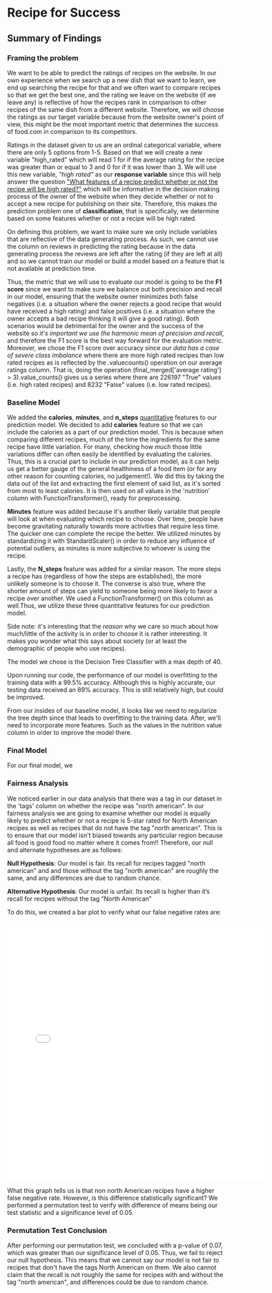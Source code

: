 # Recipe for Success
## Summary of Findings
### Framing the problem
We want to be able to predict the ratings of recipes on the website. In our own experience when we search up a new dish that we want to learn, we end up searching the recipe for that and we often want to compare recipes so that we get the best one, and the rating we leave on the website (if we leave any) is reflective of how the recipes rank in comparison to other recipes of the same dish from a different website. Therefore, we will choose the ratings as our target variable because from the website owner's point of view, this might be the most important metric that determines the success of food.com in comparison to its competitors.

Ratings in the dataset given to us are an ordinal categorical variable, where there are only 5 options from 1-5. Based on that we will create a new variable "high_rated" which will read 1 for if the average rating for the recipe was greater than or equal to 3 and 0 for if it was lower than 3. We will use this new variable, *"high rated"* as our **response variable** since this will help answer the question <u>"What features of a recipe predict whether or not the recipe will be high rated?"</u> which will be informative in the decision making process of the owner of the website when they decide whether or not to accept a new recipe for publishing on their site. Therefore, this makes the prediction problem one of **classification**, that is specifically, we determine based on some features whether or not a recipe will be high rated.

On defining this problem, we want to make sure we only include variables that are reflective of the data generating process. As such, we cannot use the column on reviews in predicting the rating because in the data generating process the reviews are left after the rating (if they are left at all) and so we cannot train our model or build a model based on a feature that is not available at prediction time.

Thus, the metric that we will use to evaluate our model is going to be the **F1 score** since we want to make sure we balance out both precision and recall in our model, ensuring that the website owner minimizes both false negatives (i.e. a situation where the owner rejects a good recipe that would have received a high rating) and false positives (i.e. a situation where the owner accepts a bad recipe thinking it will give a good rating). Both scenarios would be detrimental for the owner and the success of the website so *it's important we use the harmonic mean of precision and recall*, and therefore the F1 score is the best way forward for the evaluation metric. Moreover, we chose the F1 score over accuracy since *our data has a case of severe class imbalance* where there are more high rated recipes than low rated recipes as is reflected by the .valuecounts() operation on our average ratings column. That is, doing the operation (final_merged['average rating'] > 3).value_counts() gives us a series where there are 226197 "True" values (i.e. high rated recipes) and 8232 "False" values (i.e. low rated recipes).


### Baseline Model
We added the **calories**, **minutes**, and **n_steps** <u>quantitative</u> features to our prediction model. We decided to add **calories** feature so that we can include the calories as a part of our prediction model. This is because when comparing different recipes, much of the time the ingredients for the same recipe have little variation. For many, checking how *much* those little variations differ can often easily be identified by evaluating the calories. Thus, this is a crucial part to include in our prediction model, as it can help us get a better gauge of the general healthiness of a food item (or for any other reason for counting calories, no judgement!). We did this by taking the data out of the list and extracting the first element of said list, as it's sorted from most to least calories. It is then used on all values in the 'nutrition' column with FunctionTransformer(), ready for preprocessing.

**Minutes** feature was added because it's another likely variable that people will look at when evaluating which recipe to choose. Over time, people have become gravitating naturally towards more activities that require less time. The quicker one can complete the recipe the better. We utilized minutes by standardizing it with StandardScaler() in order to reduce any influence of potential outliers, as minutes is more subjective to whoever is using the recipe.

Lastly, the **N_steps** feature was added for a similar reason. The more steps a recipe has (regardless of how the steps are established), the more unlikely someone is to choose it. The converse is also true, where the shorter amount of steps can yield to someone being more likely to favor a recipe over another. We used a FunctionTransformer() on this column as well.Thus, we utilize these three quantitative features for our prediction model.

Side note: it's interesting that the *reason* why we care so much about how much/little of the activity is in order to choose it is rather interesting. It makes you wonder what this says about society (or at least the demographic of people who use recipes).

The model we chose is the Decision Tree Classifier with a max depth of 40.

Upon running our code, the performance of our model is overfitting to the training data with a 99.5% accuracy. Although this is highly accurate, our testing data received an 89% accuracy. This is still relatively high, but could be improved.

From our insides of our baseline model, it looks like we need to regularize the tree depth since that leads to overfitting to the training data. After, we'll need to incorporate more features. Such as the values in the nutrition value column in order to improve the model there.
### Final Model
For our final model, we


### Fairness Analysis
We noticed earlier in our data analysis that there was a tag in our dataset in the 'tags' column on whether the recipe was "north american". In our fairness analysis we are going to examine whether our model is equally likely to predict whether or not a recipe is 5-star rated for North American recipes as well as recipes that do not have the tag "north american". This is to ensure that our model isn't biased towards any particular region because all food is good food no matter where it comes from!! Therefore, our null and alternate hypotheses are as follows:

**Null Hypothesis**: Our model is fair. Its recall for recipes tagged "north american" and and those without the tag "north american" are roughly the same, and any differences are due to random chance.

**Alternative Hypothesis**: Our model is unfair. Its recall is higher than it’s recall for recipes without the tag “North American”

To do this, we created a bar plot to verify what our false negative rates are:

<iframe src="recipe-project-main/assets/final_plot.html" width=600 height=600 frameBorder=0></iframe>

What this graph tells us is that non north American recipes have a higher false negative rate. However, is this difference statistically significant? We performed a permutation test to verify with difference of means being our test statistic and a significance level of 0.05.

### Permutation Test Conclusion

After performing our permutation test, we concluded with a p-value of 0.07, which was greater than our significance level of 0.05. Thus, we fail to reject our null hypothesis. This means that we cannot say our model is not fair to recipes that don't have the tags North American on them. We also cannot claim that the recall is not roughly the same for recipes with and without the tag "north american", and differences could be due to random chance.
